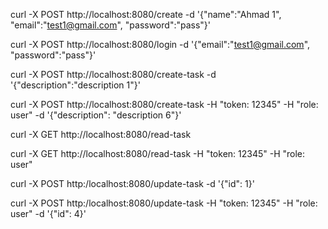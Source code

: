 <!-- method create user -->
curl -X POST http://localhost:8080/create -d '{"name":"Ahmad 1", "email":"test1@gmail.com", "password":"pass"}'

<!-- method login user -->
curl -X POST  http://localhost:8080/login -d '{"email":"test1@gmail.com", "password":"pass"}'

<!-- method create task default status incomplete without middleware -->
curl -X POST http://localhost:8080/create-task -d '{"description":"description 1"}'

<!-- method create task default status incomplete with middleware -->
curl -X POST http://localhost:8080/create-task -H "token: 12345" -H "role: user" -d '{"description": "description 6"}'

<!-- method read all task without middleware-->
curl -X GET http://localhost:8080/read-task

<!-- method read all task with middleware -->
curl -X GET http://localhost:8080/read-task -H "token: 12345" -H "role: user"

<!-- method update task by ID without middleware -->
curl -X POST http:/localhost:8080/update-task -d '{"id": 1}'

<!-- method update task by ID with middleware -->
curl -X POST http:/localhost:8080/update-task -H "token: 12345" -H "role: user" -d '{"id": 4}'